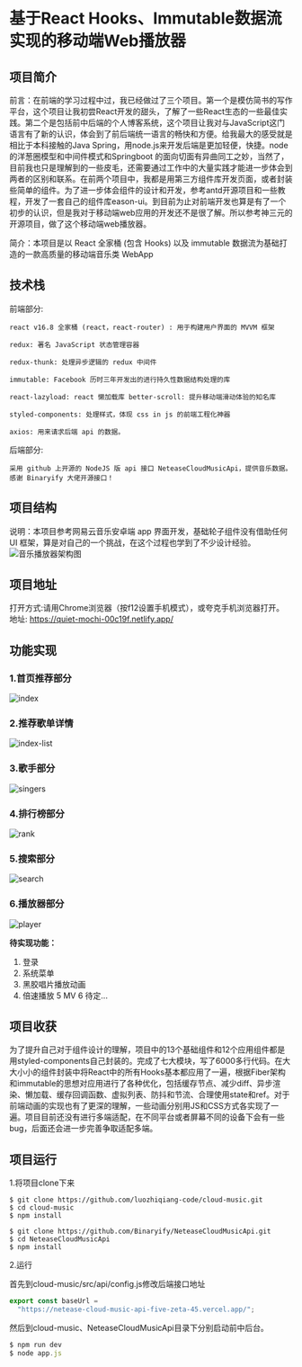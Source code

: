 # 基于React Hooks、Immutable数据流实现的移动端Web播放器

## 项目简介

前言：在前端的学习过程中过，我已经做过了三个项目。第一个是模仿简书的写作平台，这个项目让我初尝React开发的甜头，了解了一些React生态的一些最佳实践。第二个是包括前中后端的个人博客系统，这个项目让我对与JavaScript这门语言有了新的认识，体会到了前后端统一语言的畅快和方便。给我最大的感受就是相比于本科接触的Java Spring，用node.js来开发后端是更加轻便，快捷。node的洋葱圈模型和中间件模式和Springboot 的面向切面有异曲同工之妙，当然了，目前我也只是理解到的一些皮毛，还需要通过工作中的大量实践才能进一步体会到两者的区别和联系。在前两个项目中，我都是用第三方组件库开发页面，或者封装些简单的组件。为了进一步体会组件的设计和开发，参考antd开源项目和一些教程，开发了一套自己的组件库eason-ui。到目前为止对前端开发也算是有了一个初步的认识，但是我对于移动端web应用的开发还不是很了解。所以参考神三元的开源项目，做了这个移动端web播放器。

简介：本项目是以 React 全家桶 (包含 Hooks) 以及 immutable 数据流为基础打造的一款高质量的移动端音乐类 WebApp 

## 技术栈

前端部分:

    react v16.8 全家桶 (react，react-router) : 用于构建用户界面的 MVVM 框架

    redux: 著名 JavaScript 状态管理容器

    redux-thunk: 处理异步逻辑的 redux 中间件

    immutable: Facebook 历时三年开发出的进行持久性数据结构处理的库

    react-lazyload: react 懒加载库 better-scroll: 提升移动端滑动体验的知名库

    styled-components: 处理样式，体现 css in js 的前端工程化神器

    axios: 用来请求后端 api 的数据。

后端部分:

    采用 github 上开源的 NodeJS 版 api 接口 NeteaseCloudMusicApi，提供音乐数据。感谢 Binaryify 大佬开源接口！

## 项目结构

说明：本项目参考网易云音乐安卓端 app 界面开发，基础轮子组件没有借助任何 UI 框架，算是对自己的一个挑战，在这个过程也学到了不少设计经验。
![音乐播放器架构图](https://user-images.githubusercontent.com/65885530/178681272-36dd86ac-a576-4c86-be78-8f1b60f2d7bb.png)

## 项目地址
打开方式:请用Chrome浏览器（按f12设置手机模式），或夸克手机浏览器打开。
地址: https://quiet-mochi-00c19f.netlify.app/
## 功能实现

### 1.首页推荐部分
![index](https://user-images.githubusercontent.com/65885530/178689997-0f9cca80-4e36-40f6-a6e7-96973c607ad5.gif)


### 2.推荐歌单详情
![index-list](https://user-images.githubusercontent.com/65885530/178689891-4c04be7e-2870-45ec-a98b-6bd98d03b1b9.gif)


### 3.歌手部分
![singers](https://user-images.githubusercontent.com/65885530/178690091-1cc4f5e3-637f-4300-a078-53fb9a6aa24a.gif)


### 4.排行榜部分
![rank](https://user-images.githubusercontent.com/65885530/178689265-ba1409d7-1bb6-4df4-b85e-e2ac992084e8.gif)


### 5.搜索部分
![search](https://user-images.githubusercontent.com/65885530/178690133-3e173a53-4201-4946-84ed-930808d88da1.gif)


### 6.播放器部分
![player](https://user-images.githubusercontent.com/65885530/178689308-60be491c-8cf9-4470-9b14-27f8643eaa69.gif)


**待实现功能：**

1. 登录
2. 系统菜单
3. 黑胶唱片播放动画
4. 倍速播放
5 MV
6 待定...

## 项目收获

为了提升自己对于组件设计的理解，项目中的13个基础组件和12个应用组件都是用styled-components自己封装的。完成了七大模块，写了6000多行代码。在大大小小的组件封装中将React中的所有Hooks基本都应用了一遍，根据Fiber架构和immutable的思想对应用进行了各种优化，包括缓存节点、减少diff、异步渲染、懒加载、缓存回调函数、虚拟列表、防抖和节流、合理使用state和ref。对于前端动画的实现也有了更深的理解，一些动画分别用JS和CSS方式各实现了一遍。项目目前还没有进行多端适配，在不同平台或者屏幕不同的设备下会有一些bug，后面还会进一步完善争取适配多端。

## 项目运行

1.将项目clone下来

```shell
$ git clone https://github.com/luozhiqiang-code/cloud-music.git
$ cd cloud-music
$ npm install

$ git clone https://github.com/Binaryify/NeteaseCloudMusicApi.git
$ cd NeteaseCloudMusicApi
$ npm install
```

2.运行

首先到cloud-music/src/api/config.js修改后端接口地址

```javascript
export const baseUrl =
  "https://netease-cloud-music-api-five-zeta-45.vercel.app/";
```

然后到cloud-music、NeteaseCloudMusicApi目录下分别启动前中后台。

```javascript
$ npm run dev
$ node app.js
```


